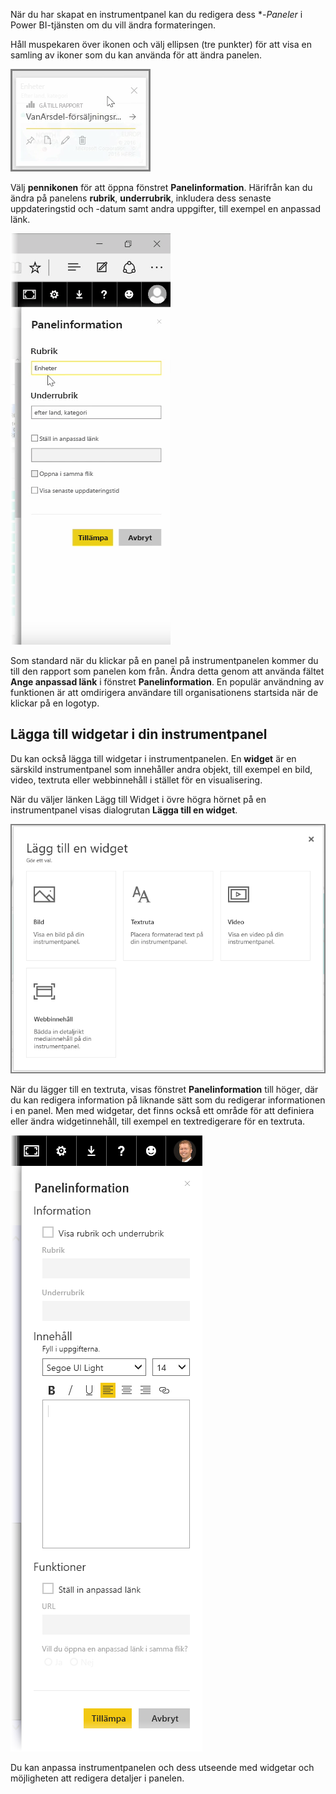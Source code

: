 När du har skapat en instrumentpanel kan du redigera dess *-*Paneler* i Power BI-tjänsten om du vill ändra formateringen.

Håll muspekaren över ikonen och välj ellipsen (tre punkter) för att visa en samling av ikoner som du kan använda för att ändra panelen.

![](media/4-4d-change-tile-details/4-4d_1.png)

Välj **pennikonen** för att öppna fönstret **Panelinformation**. Härifrån kan du ändra på panelens **rubrik**, **underrubrik**, inkludera dess senaste uppdateringstid och -datum samt andra uppgifter, till exempel en anpassad länk.

![](media/4-4d-change-tile-details/4-4d_2.png)

Som standard när du klickar på en panel på instrumentpanelen kommer du till den rapport som panelen kom från. Ändra detta genom att använda fältet **Ange anpassad länk** i fönstret **Panelinformation**. En populär användning av funktionen är att omdirigera användare till organisationens startsida när de klickar på en logotyp.

## <a name="add-widgets-to-your-dashboard"></a>Lägga till widgetar i din instrumentpanel
Du kan också lägga till widgetar i instrumentpanelen. En **widget** är en särskild instrumentpanel som innehåller andra objekt, till exempel en bild, video, textruta eller webbinnehåll i stället för en visualisering.

När du väljer länken Lägg till Widget i övre högra hörnet på en instrumentpanel visas dialogrutan **Lägga till en widget**.

![](media/4-4d-change-tile-details/4-4d_3.png)

När du lägger till en textruta, visas fönstret **Panelinformation** till höger, där du kan redigera information på liknande sätt som du redigerar informationen i en panel. Men med widgetar, det finns också ett område för att definiera eller ändra widgetinnehåll, till exempel en textredigerare för en textruta.

![](media/4-4d-change-tile-details/4-4d_4.png)

Du kan anpassa instrumentpanelen och dess utseende med widgetar och möjligheten att redigera detaljer i panelen.

